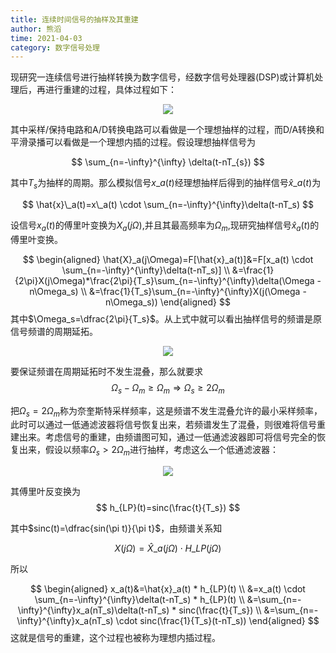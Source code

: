 ```yaml
---
title: 连续时间信号的抽样及其重建
author: 熊滔
time: 2021-04-03
category: 数字信号处理
---
```


现研究一连续信号进行抽样转换为数字信号，经数字信号处理器(DSP)或计算机处理后，再进行重建的过程，具体过程如下：

<center>
    <img src = "https://img-blog.csdnimg.cn/20181125211616311.png" >
</center>

其中采样/保持电路和A/D转换电路可以看做是一个理想抽样的过程，而D/A转换和平滑录播可以看做是一个理想内插的过程。假设理想抽样信号为

$$
\sum_{n=-\infty}^{\infty} \delta(t-nT_{s})
$$

其中$T_s$为抽样的周期。那么模拟信号$x\_a(t)$经理想抽样后得到的抽样信号$\hat{x}\_a(t)$为

$$
\hat{x}\_a(t)=x\_a(t) \cdot \sum_{n=-\infty}^{\infty}\delta(t-nT_s)
$$

设信号$x_a(t)$的傅里叶变换为$X_a(j\Omega)$,并且其最高频率为$\Omega_m$,现研究抽样信号$\hat{x}_a(t)$的傅里叶变换。

$$
\begin{aligned}
\hat{X}_a(j\Omega)=F[\hat{x}_a(t)]&=F[x_a(t) \cdot \sum_{n=-\infty}^{\infty}\delta(t-nT_s)] \\
&=\frac{1}{2\pi}X(j\Omega)*\frac{2\pi}{T_s}\sum_{n=-\infty}^{\infty}\delta(\Omega - n\Omega_s) \\
&=\frac{1}{T_s}\sum_{n=-\infty}^{\infty}X(j(\Omega - n\Omega_s))
\end{aligned}
$$
其中$\Omega_s=\dfrac{2\pi}{T_s}$。从上式中就可以看出抽样信号的频谱是原信号频谱的周期延拓。

<center>
    <img src="https://img-blog.csdnimg.cn/20181125214021205.png">
</center>

要保证频谱在周期延拓时不发生混叠，那么就要求
$$
\Omega_s-\Omega_m\geq\Omega_m \Rightarrow\Omega_s\geq2\Omega_m
$$

把$\Omega_s=2\Omega_m$称为奈奎斯特采样频率，这是频谱不发生混叠允许的最小采样频率，此时可以通过一低通滤波器将信号恢复出来，若频谱发生了混叠，则很难将信号重建出来。考虑信号的重建，由频谱图可知，通过一低通滤波器即可将信号完全的恢复出来，假设以频率$\Omega_s>2\Omega_m$进行抽样，考虑这么一个低通滤波器：

<center>
    <img src="https://img-blog.csdnimg.cn/20181125215218424.png">
</center>

其傅里叶反变换为
$$
h_{LP}(t)=sinc(\frac{t}{T_s})
$$

其中$sinc(t)=\dfrac{sin(\pi t)}{\pi t}$，由频谱关系知

$$
X(j\Omega)=\hat{X}\_a(j\Omega) \cdot H\_{LP}(j\Omega)
$$

所以

$$
\begin{aligned}
x_a(t)&=\hat{x}_a(t) * h_{LP}(t) \\
&=x_a(t) \cdot \sum_{n=-\infty}^{\infty}\delta(t-nT_s) * h_{LP}(t) \\
&=\sum_{n=-\infty}^{\infty}x_a(nT_s)\delta(t-nT_s) * sinc(\frac{t}{T_s}) \\
&=\sum_{n=-\infty}^{\infty}x_a(nT_s) \cdot sinc(\frac{1}{T_s}(t-nT_s))
\end{aligned}
$$
这就是信号的重建，这个过程也被称为理想内插过程。
